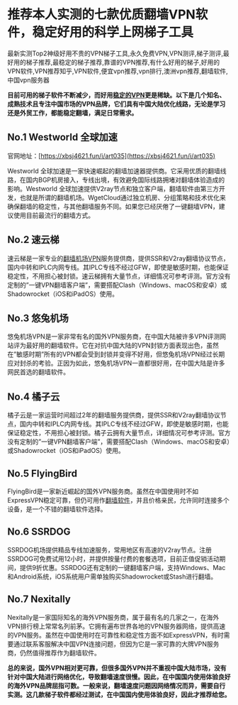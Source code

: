 # 推荐本人实测的七款优质翻墙VPN软件，稳定好用的科学上网梯子工具
最新实测Top2神级好用不贵的VPN梯子工具,永久免费VPN,VPN测评,梯子测评,最好用的梯子推荐,最稳定的梯子推荐,靠谱的VPN推荐,有什么好用的梯子,好用的VPN软件,VPN推荐知乎,VPN软件,便宜vpn推荐,vpn排行,澳洲vpn推荐,翻墙软件,中国vpn服务器

**目前可用的梯子软件不断减少，而好用[稳定的VPN](https://cn.cari.com.my/forum.php?mod=viewthread&tid=5082895&page=1&extra=#pid151001254)更是稀缺。以下是几个知名、成熟技术且专注中国市场的VPN品牌，它们具有中国大陆优化线路，无论是学习还是外贸工作，都能稳定翻墙，满足日常需求。**

## No.1 Westworld 全球加速
官网地址：[https://xbsj4621.fun/i/art035](https://xbsj4621.fun/i/art035)

Westworld 全球加速是一家快速崛起的翻墙加速器提供商。它采用优质的翻墙线路，在国内BGP机房接入，专线出境，有效避免国际线路拥堵对翻墙体验造成的影响。Westworld 全球加速提供V2ray节点和独立客户端，翻墙软件由第三方开发，也就是所谓的翻墙机场。WgetCloud通过独立机房、分组策略和技术优化来确保翻墙的稳定性，与其他翻墙服务不同。如果您已经厌倦了一键翻墙VPN，建议使用目前最流行的翻墙方式。

## No.2 速云梯
速云梯是一家专业的[翻墙机场VPN](https://www.firefox.net.cn/read.php?tid=218270&fid=15)服务提供商，提供SSR和V2ray翻墙协议节点，国内中转和IPLC内网专线。其IPLC专线不经过GFW，即使是敏感时期，也能保证稳定性，不用担心被封锁。速云梯拥有大量节点，详细情况可参考评测。官方没有定制的”一键VPN翻墙客户端”，需要搭配Clash（Windows、macOS和安卓）或Shadowrocket（iOS和iPadOS）使用。

## No.3 悠兔机场
悠兔机场VPN是一家非常有名的国外VPN服务商，在中国大陆被许多VPN评测网站评为最好用的翻墙软件。它在对抗中国大陆的VPN封锁方面表现出色，虽然在”敏感时期”所有的VPN都会受到封锁并变得不好用，但悠兔机场VPN经过长期应对封杀的考验。正因为如此，悠兔机场VPN一直都很好用，在中国大陆是许多网民首选的翻墙软件。

## No.4 橘子云
橘子云是一家运营时间超过2年的翻墙服务提供商，提供SSR和V2ray翻墙协议节点，国内中转和IPLC内网专线。其IPLC专线不经过GFW，即使是敏感时期，也能保证稳定性，不用担心被封锁。橘子云拥有大量节点，详细情况可参考评测。官方没有定制的”一键VPN翻墙客户端”，需要搭配Clash（Windows、macOS和安卓）或Shadowrocket（iOS和iPadOS）使用。

## No.5 FlyingBird
FlyingBird是一家新近崛起的国外VPN服务商。虽然在中国使用时不如ExpressVPN稳定可靠，但仍可用作[翻墙软件](https://github.com/kelengting/pctizid/)，并且价格亲民，允许同时连接多个设备，是一个不错的翻墙软件选择。

## No.6 SSRDOG
SSRDOG机场提供精品专线加速服务，常用地区有高速的V2ray节点。注册SSRDOG可免费试用12小时，并提供按量付费的套餐选项，目前正值促销活动期间，提供9折优惠。SSRDOG还有定制的一键翻墙客户端，支持Windows、Mac和Android系统，iOS系统用户需单独购买Shadowrocket或Stash进行翻墙。

## No.7 Nexitally
Nexitally是一家国际知名的海外VPN服务商，属于最有名的几家之一，在海外VPN排行榜上常常名列前茅。它拥有遍布世界各地的VPN服务器网络，提供高速的VPN服务。虽然在中国使用时在可靠性和稳定性方面不如ExpressVPN，有时需要通过联系客服解决中国VPN连接问题，但因为它是一家可靠的大牌VPN服务商，仍然值得推荐作为翻墙软件。

**总的来说，国外VPN相对更可靠，但很多国外VPN并不重视中国大陆市场，没有针对中国大陆进行网络优化，导致翻墙速度很慢。因此，在中国国内使用体验良好的海外VPN品牌屈指可数。一般来说，翻墙速度问题因网络情况而异，需要自行实测。这几款梯子软件都经过测试，在中国国内使用体验良好，因此才推荐给您。**
